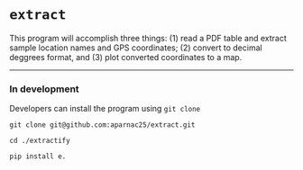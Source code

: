 # `extract`

This program will accomplish three things: (1) read a PDF table and extract sample location names and GPS coordinates; (2) convert to decimal deggrees format, and (3) plot converted coordinates to a map. 

---

### In development 

Developers can install the program using `git clone`

`git clone git@github.com:aparnac25/extract.git`

`cd ./extractify`

`pip install e.`


